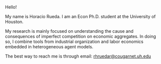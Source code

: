 Hello!

My name is Horacio Rueda. I am an Econ Ph.D. student at the University of Houston. 

My research is mainly focused on understanding the cause and consequences of imperfect competition on economic aggregates. In doing so, I combine tools from industrial organization and labor economics embedded in heterogeneous agent models.


The best way to reach me is through email: rhruedar@cougarnet.uh.edu
